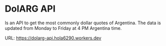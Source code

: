 # DolARG API
Is an API to get the most commonly dollar quotes of Argentina. The data is updated from Monday to Friday at 4 PM Argentina time.

URL: https://dolarg-api.hola6290.workers.dev
